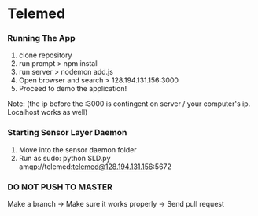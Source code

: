 # Telemed

### Running The App
1. clone repository 
2. run prompt > npm install 
3. run server > nodemon add.js
4. Open browser and search > 128.194.131.156:3000 
5. Proceed to demo the application!

Note: (the ip before the :3000 is contingent on server / your computer's ip. Localhost works as well)

### Starting Sensor Layer Daemon
1. Move into the sensor daemon folder
2. Run as sudo: python SLD.py amqp://telemed:telemed@128.194.131.156:5672


### DO NOT PUSH TO MASTER
Make a branch -> Make sure it works properly -> Send pull request
